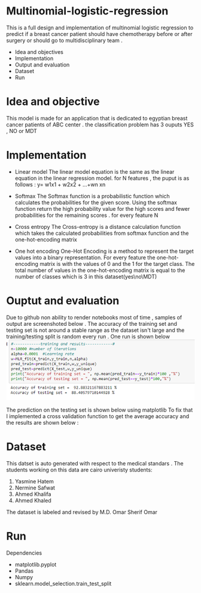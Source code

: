 # Multinomial-logistic-regression
This is a full design and implementation of multinomial  logistic regression to predict if a breast cancer patient should have chemotherapy before or after surgery or should go to multidisciplinary team . 
* Idea and objectives
* Implementation
* Output and evaluation
* Dataset
* Run

# Idea and objective
This model is made for an application that is dedicated to egyptian breast cancer patients of ABC center .
the classification problem has 3 ouputs YES , NO or MDT 

# Implementation
 - Linear model
 The linear model equation is the same as the linear equation in the linear regression model.
 for N features , the puput is as follows : y= w1x1 + w2x2 + ...+wn xn 
 
 - Softmax
 The Softmax function is a probabilistic function which calculates the probabilities for the given score. Using the softmax function return the high probability value for the high scores and fewer probabilities for the remaining scores . for every feature N
 - Cross entropy
 The Cross-entropy is a distance calculation function which takes the calculated probabilities from softmax function and the  one-hot-encoding matrix 
 
 - One hot encoding
 One-Hot Encoding is a method to represent the target values into a binary representation. For every feature the one-hot-encoding matrix is with the values of 0 and the 1 for the target class. The total number of values in the one-hot-encoding matrix is equal to the number of classes which is 3 in this dataset(yes\no\MDT)
 
 # Ouptut and evaluation
 Due to github non ability to render notebooks most of time , samples of output are screenshoted below .
 The accuracy of the training set and testing set is not around a stable range as the dataset isn't large and the training/testing split is random every run . One run is shown below
 ![alt text](https://github.com/yasminehatem/Multinomial-logistic-regression/blob/master/output%20images/training%20and%20testing%20sets%20accuracy.PNG)
 
 The prediction on the testing set is shown below using matplotlib
 To fix that I implemented a cross validation function to get the average accuracy and the results are shown below :


# Dataset
This datset is auto generated  with respect to the medical standars . The students working on this data are cairo univeristy students:
1. Yasmine Hatem
2. Nermine Safwat
3. Ahmed Khalifa
4. Ahmed Khaled

The dataset is labeled and revised by M.D. Omar Sherif Omar

 # Run
 Dependencies
 - matplotlib.pyplot
 - Pandas
 - Numpy
 - sklearn.model_selection.train_test_split


